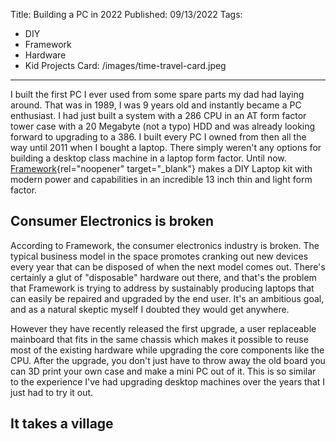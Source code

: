 Title: Building a PC in 2022
Published: 09/13/2022
Tags: 
  - DIY
  - Framework
  - Hardware
  - Kid Projects
Card: /images/time-travel-card.jpeg
---

I built the first PC I ever used from some spare parts my dad had laying around. That was in 1989, I was 9 years old and instantly became a PC enthusiast. I had just built a system with a 286 CPU in an AT form factor tower case with a 20 Megabyte (not a typo) HDD and was already looking forward to upgrading to a 386. I built every PC I owned from then all the way until 2011 when I bought a laptop. There simply weren't any options for building a desktop class machine in a laptop form factor. Until now. [Framework](https://frame.work){rel="noopener" 
target="_blank"} makes a DIY Laptop kit with modern power and capabilities in an incredible 13 inch thin and light form factor.  

## Consumer Electronics is broken

According to Framework, the consumer electronics industry is broken. The typical business model in the space promotes cranking out new devices every year that can be disposed of when the next model comes out. There's certainly a glut of "disposable" hardware out there, and that's the problem that Framework is trying to address by sustainably producing laptops that can easily be repaired and upgraded by the end user.  It's an ambitious goal, and as a natural skeptic myself I doubted they would get anywhere. 

However they have recently released the first upgrade, a user replaceable mainboard that fits in the same chassis which makes it possible to reuse most of the existing hardware while upgrading the core components like the CPU. After the upgrade, you don't just have to throw away the old board you can 3D print your own case and make a mini PC out of it. This is so similar to the experience I've had upgrading desktop machines over the years that I just had to try it out. 
 
## It takes a village 

